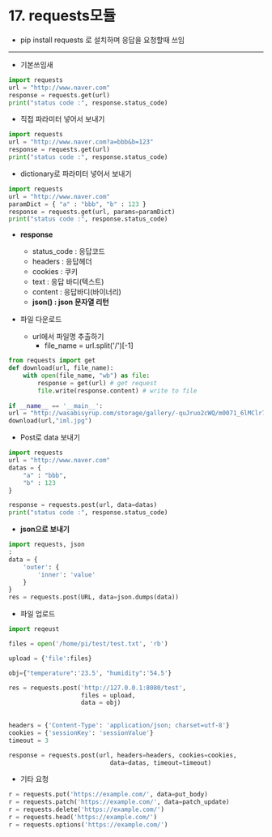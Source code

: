 # 17. requests모듈

- pip install requests 로 설치하며 응답을 요청할때 쓰임

-----



- 기본쓰임새

```python
import requests
url = "http://www.naver.com" 
response = requests.get(url) 
print("status code :", response.status_code)
```

- 직접 파라미터 넣어서 보내기

```python
import requests
url = "http://www.naver.com?a=bbb&b=123" 
response = requests.get(url) 
print("status code :", response.status_code)
```

- dictionary로 파라미터 넣어서 보내기

```python
import requests
url = "http://www.naver.com" 
paramDict = { "a" : "bbb", "b" : 123 } 
response = requests.get(url, params=paramDict)
print("status code :", response.status_code)
```

- **response**
  - status_code  : 응답코드
  - headers  : 응답헤더
  - cookies : 쿠키
  - text  : 응답 바디(텍스트)
  - content  : 응답바디(바이너리)
  - **json()  : json 문자열 리턴**



- 파일 다운로드
  - url에서 파일명 추출하기
    - file_name = url.split('/')[-1]

```python
from requests import get
def download(url, file_name):
	with open(file_name, "wb") as file:
        response = get(url) # get request
        file.write(response.content) # write to file
        
if __name__ == '__main__':
url = "http://wasabisyrup.com/storage/gallery/-quJruo2cWQ/m0071_6lMClr7aldA.jpg"
download(url,"iml.jpg")
```

- Post로 data 보내기

```python
import requests
url = "http://www.naver.com" 
datas = { 
    "a" : "bbb", 
    "b" : 123 
} 

response = requests.post(url, data=datas) 
print("status code :", response.status_code)
```

- **json으로 보내기**

```python
import requests, json
:
data = {
	'outer': {
		'inner': 'value'
	}
} 
res = requests.post(URL, data=json.dumps(data))
```

- 파일 업로드

```python
import reqeust

files = open('/home/pi/test/test.txt', 'rb')

upload = {'file':files}

obj={"temperature":'23.5', "humidity":'54.5'}

res = requests.post('http://127.0.0.1:8080/test', 
                    files = upload, 
                    data = obj)
                    
                    
headers = {'Content-Type': 'application/json; charset=utf-8'} 
cookies = {'sessionKey': 'sessionValue'} 
timeout = 3

response = requests.post(url, headers=headers, cookies=cookies, 
							data=datas, timeout=timeout) 
```

- 기타 요청

```python
r = requests.put('https://example.com/', data=put_body)
r = requests.patch('https://example.com/', data=patch_update)
r = requests.delete('https://example.com/')
r = requests.head('https://example.com/')
r = requests.options('https://example.com/')
```

